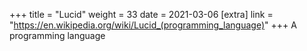 +++
title = "Lucid"
weight = 33
date = 2021-03-06
[extra]
link = "https://en.wikipedia.org/wiki/Lucid_(programming_language)"
+++
A programming language

